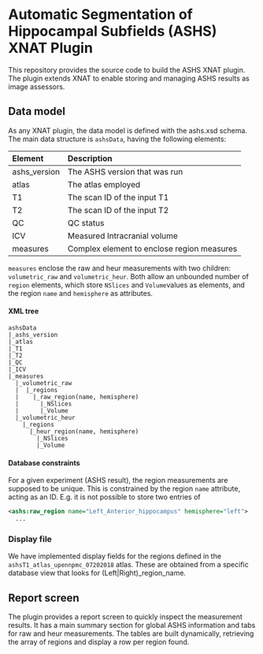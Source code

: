 # Automatic Segmentation of Hippocampal Subfields (ASHS) XNAT Plugin

This repository provides the source code to build the ASHS XNAT plugin. The plugin extends XNAT to enable storing and managing ASHS results as image assessors.

## Data model
As any XNAT plugin, the data model is defined with the ashs.xsd schema. The main data structure is `ashsData`, having the following elements:

| Element | Description     |
| :------------- | :------------- |
| ashs_version   | The ASHS version that was run |
| atlas          | The atlas employed |
| T1             | The scan ID of the input T1 |
| T2             | The scan ID of the input T2 |
| QC             | QC status |
| ICV            | Measured Intracranial volume |
| measures       | Complex element to enclose region measures |

`measures` enclose the raw and heur measurements with two children: `volumetric_raw` and `volumetric_heur`. Both allow an unbounded number of `region` elements, which store `NSlices` and `Volume`values as elements, and the region `name` and `hemisphere` as attributes.
#### XML tree

```
ashsData
|_ashs_version
|_atlas
|_T1
|_T2
|_QC
|_ICV
|_measures
  |_volumetric_raw
  |  |_regions
  |    |_raw_region(name, hemisphere)
  |      |_NSlices
  |      |_Volume
  |_volumetric_heur
    |_regions
      |_heur_region(name, hemisphere)
        |_NSlices
        |_Volume
```
#### Database constraints
For a given experiment (ASHS result), the region measurements are supposed to be unique. This is constrained by the region `name` attribute, acting as an ID. E.g. it is not possible to store two entries of
```XML
<ashs:raw_region name="Left_Anterior_hippocampus" hemisphere="left">
  ...
```
### Display file
We have implemented display fields for the regions defined in the `ashsT1_atlas_upennpmc_07202018` atlas. These are obtained from a specific database view that looks for (Left|Right)_region_name.

## Report screen
The plugin provides a report screen to quickly inspect the measurement results. It has a main summary section for global ASHS information and tabs for raw and heur measurements. The tables are built dynamically, retrieving the array of regions and display a row per region found.  
